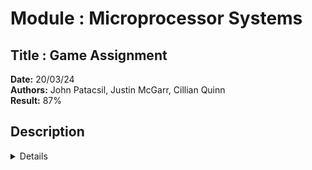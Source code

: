 # Module : Microprocessor Systems

## Title : Game Assignment

**Date:** 20/03/24  
**Authors:** John Patacsil, Justin McGarr, Cillian Quinn  
**Result:** 87%

## Description

<details>
  ![Game Demo](https://github.com/user-attachments/assets/a052217c-9494-4e81-bfa1-73e90d877daa)

  <br>

  A simple, interactive game built using embedded C, designed to run on an STM32 microcontroller. Hardware interactions include GPIO, timers, interrupts, and a display. This project showcases real-time hardware control, peripheral integration (buttons, LEDs), and team collaboration skills.

  ### 🔧 Features
  - Real-time input/output control  
  - Level counter  
  - Collision detection  
  - Basic animations  
  - Soundtrack and sound effects

  ### 🧩 Hardware Components
  - LEDs  
  - Speaker  
  - Display (LCD / OLED)  
  - Buttons

</details>
